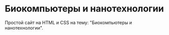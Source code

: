 # Биокомпьютеры и нанотехнологии

Простой сайт на HTML и CSS на тему: "Биокомпьютеры и нанотехнологии".
